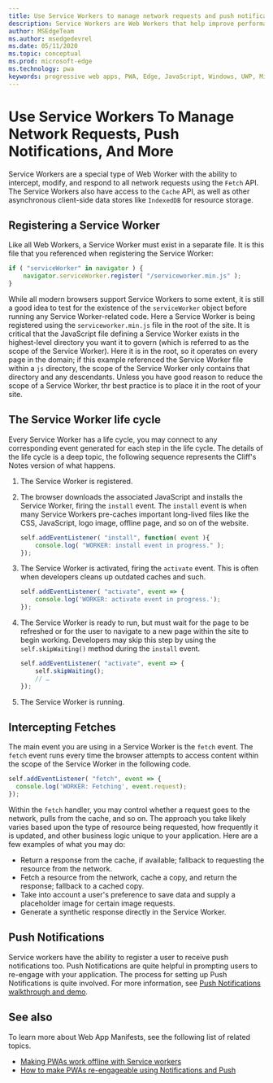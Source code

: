 ```yaml
---
title: Use Service Workers to manage network requests and push notifications
description: Service Workers are Web Workers that help improve performance, respond to varying network conditions, and increase connectivity with your web application.
author: MSEdgeTeam
ms.author: msedgedevrel
ms.date: 05/11/2020
ms.topic: conceptual
ms.prod: microsoft-edge
ms.technology: pwa
keywords: progressive web apps, PWA, Edge, JavaScript, Windows, UWP, Microsoft Store
---
```


# Use Service Workers To Manage Network Requests, Push Notifications, And More  

Service Workers are a special type of Web Worker with the ability to intercept, modify, and respond to all network requests using the `Fetch` API.  The Service Workers also have access to the `Cache` API, as well as other asynchronous client-side data stores like `IndexedDB` for resource storage.  

## Registering a Service Worker  

Like all Web Workers, a Service Worker must exist in a separate file.  It is this file that you referenced when registering the Service Worker:  

```javascript
if ( "serviceWorker" in navigator ) {
    navigator.serviceWorker.register( "/serviceworker.min.js" );
}
```  

While all modern browsers support Service Workers to some extent, it is still a good idea to test for the existence of the `serviceWorker` object before running any Service Worker-related code.  Here a Service Worker is being registered using the `serviceworker.min.js` file in the root of the site.  It is critical that the JavaScript file defining a Service Worker exists in the highest-level directory you want it to govern \(which is referred to as the scope of the Service Worker\).  Here it is in the root, so it operates on every page in the domain; if this example referenced the Service Worker file within a `js` directory, the scope of the Service Worker only contains that directory and any descendants.  Unless you have good reason to reduce the scope of a Service Worker, thr best practice is to place it in the root of your site.  

## The Service Worker life cycle  

Every Service Worker has a life cycle, you may connect to any corresponding event generated for each step in the life cycle.  The details of the life cycle is a deep topic, the following sequence represents the Cliff's Notes version of what happens.  

1.  The Service Worker is registered.  
1.  The browser downloads the associated JavaScript and installs the Service Worker, firing the `install` event.  The `install` event is when many Service Workers pre-caches important long-lived files like the CSS, JavaScript, logo image, offline page, and so on of the website.  
    
    ```javascript
    self.addEventListener( "install", function( event ){
        console.log( "WORKER: install event in progress." );
    });
    ```  
    
1.  The Service Worker is activated, firing the `activate` event.  This is often when developers cleans up outdated caches and such.  
    
    ```javascript
    self.addEventListener( "activate", event => {
        console.log('WORKER: activate event in progress.');
    });
    ```  
    
1.  The Service Worker is ready to run, but must wait for the page to be refreshed or for the user to navigate to a new page within the site to begin working.  Developers may skip this step by using the `self.skipWaiting()` method during the `install` event.  
    
    ```javascript
    self.addEventListener( "activate", event => {
        self.skipWaiting();
        // …
    });
    ```
    
1.  The Service Worker is running.  <!-- 🎉 -->   
    
## Intercepting Fetches  

The main event you are using in a Service Worker is the `fetch` event.  The `fetch` event runs every time the browser attempts to access content within the scope of the Service Worker in the following code.  

```javascript
self.addEventListener( "fetch", event => {
  console.log('WORKER: Fetching', event.request);
});
```  

Within the `fetch` handler, you may control whether a request goes to the network, pulls from the cache, and so on.  The approach you take likely varies based upon the type of resource being requested, how frequently it is updated, and other business logic unique to your application.  Here are a few examples of what you may do:  

*   Return a response from the cache, if available; fallback to requesting the resource from the network.  
*   Fetch a resource from the network, cache a copy, and return the response; fallback to a cached copy.  
*   Take into account a user's preference to save data and supply a placeholder image for certain image requests.  
*   Generate a synthetic response directly in the Service Worker.  

## Push Notifications  

Service workers have the ability to register a user to receive push notifications too.  Push Notifications are quite helpful in prompting users to re-engage with your application.  The process for setting up Push Notifications is quite involved.  For more information, see [Push Notifications walkthrough and demo][AzurewebsitesWebpushdemo].  

## See also  

To learn more about Web App Manifests, see the following list of related topics.  

*   [Making PWAs work offline with Service workers][MDNPwasMakingOfflineServiceWorkers]  
*   [How to make PWAs re-engageable using Notifications and Push][MDNPwasMakeReengageablesingNotificationsPush]  

<!-- links -->  

[AzurewebsitesWebpushdemo]: https://webpushdemo.azurewebsites.net "Web Push Notifications |  Microsoft Edge Demos"  

[MDNPwasMakingOfflineServiceWorkers]: https://developer.mozilla.org/docs/Web/Progressive_web_apps/Offline_Service_workers "Making PWAs work offline with Service workers - PWAs | MDN"  
[MDNPwasMakeReengageablesingNotificationsPush]: https://developer.mozilla.org/docs/Web/Progressive_web_apps/Re-engageable_Notifications_Push "How to make PWAs re-engageable using Notifications and Push - PWAs | MDN"  
